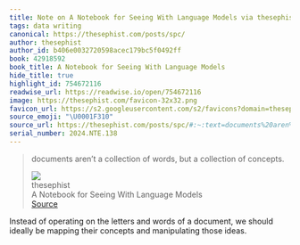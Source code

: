 ```yaml
---
title: Note on A Notebook for Seeing With Language Models via thesephist
tags: data writing
canonical: https://thesephist.com/posts/spc/
author: thesephist
author_id: b406e0032720598acec179bc5f0492ff
book: 42918592
book_title: A Notebook for Seeing With Language Models
hide_title: true
highlight_id: 754672116
readwise_url: https://readwise.io/open/754672116
image: https://thesephist.com/favicon-32x32.png
favicon_url: https://s2.googleusercontent.com/s2/favicons?domain=thesephist.com
source_emoji: "\U0001F310"
source_url: https://thesephist.com/posts/spc/#:~:text=documents%20aren%E2%80%99t%20a,collection%20of%20concepts.
serial_number: 2024.NTE.138
---
```

> documents aren’t a collection of words, but a collection of concepts.
> <div class="quoteback-footer"><div class="quoteback-avatar"><img class="mini-favicon" src="https://s2.googleusercontent.com/s2/favicons?domain=thesephist.com"></div><div class="quoteback-metadata"><div class="metadata-inner"><span style="display:none">FROM:</span><div aria-label="thesephist" class="quoteback-author"> thesephist</div><div aria-label="A Notebook for Seeing With Language Models" class="quoteback-title"> A Notebook for Seeing With Language Models</div></div></div><div class="quoteback-backlink"><a target="_blank" aria-label="go to the full text of this quotation" rel="noopener" href="https://thesephist.com/posts/spc/#:~:text=documents%20aren%E2%80%99t%20a,collection%20of%20concepts." class="quoteback-arrow"> Source</a></div></div>

Instead of operating on the letters and words of a document, we should ideally be mapping their concepts and manipulating those ideas.